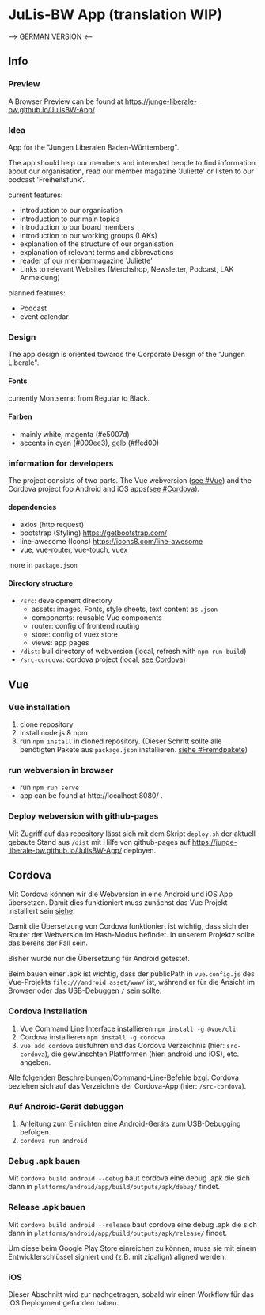 # JuLis-BW App (translation WIP)
--> [GERMAN VERSION](README.md) <--

## Info

### Preview

A Browser Preview can be found at https://junge-liberale-bw.github.io/JulisBW-App/.

### Idea

App for the "Jungen Liberalen Baden-Württemberg".

The app should help our members and interested people to find information about our organisation, read our member magazine 'Juliette' or listen to our podcast 'Freiheitsfunk'.

current features:
- introduction to our organisation
- introduction to our main topics
- introduction to our board members
- introduction to our working groups (LAKs)
- explanation of the structure of our organisation
- explanation of relevant terms and abbrevations
- reader of our membermagazine 'Juliette'
- Links to relevant Websites (Merchshop, Newsletter, Podcast, LAK Anmeldung)

planned features:

- Podcast
- event calendar

### Design

The app design is oriented towards the Corporate Design of the "Jungen Liberale".

#### Fonts

currently Montserrat from Regular to Black.

#### Farben

- mainly white, magenta (#e5007d)
- accents in cyan (#009ee3), gelb (#ffed00)

### information for developers

The project consists of two parts. The Vue webversion ([see #Vue](#vue)) and the Cordova project fop Android and iOS apps([see #Cordova](#cordova)).

#### dependencies

- axios (http request)
- bootstrap (Styling) https://getbootstrap.com/
- line-awesome (Icons) https://icons8.com/line-awesome
- vue, vue-router, vue-touch, vuex

more in `package.json`

#### Directory structure

- `/src`: development directory
  - assets: images, Fonts, style sheets, text content as `.json`
  - components: reusable Vue components
  - router: config of frontend routing
  - store: config of vuex store
  - views: app pages
- `/dist`: buil directory of webversion (local, refresh with `npm run build`)
- `/src-cordova`: cordova project (local, [see Cordova](#cordova))

## Vue

### Vue installation

1. clone repository 
2. install node.js & npm
3. run `npm install` in cloned repository. (Dieser Schritt sollte alle benötigten Pakete aus `package.json` installieren. [siehe #Fremdpakete](#verwendete-frempakete))

### run webversion in browser

- run `npm run serve`
- app can be found at http://localhost:8080/ .

### Deploy webversion with github-pages

Mit Zugriff auf das repository lässt sich mit dem Skript `deploy.sh` der aktuell gebaute Stand aus `/dist` mit Hilfe von github-pages auf https://junge-liberale-bw.github.io/JulisBW-App/ deployen.

## Cordova

Mit Cordova können wir die Webversion in eine Android und iOS App übersetzen. Damit dies funktioniert muss zunächst das Vue Projekt installiert sein [siehe](#vue-installation).

Damit die Übersetzung von Cordova funktioniert ist wichtig, dass sich der Router der Webversion im Hash-Modus befindet.
In unserem Projektz sollte das bereits der Fall sein.

Bisher wurde nur die Übersetzung für Android getestet.

Beim bauen einer .apk ist wichtig, dass der publicPath in `vue.config.js` des Vue-Projekts `file:///android_asset/www/` ist, während er für die Ansicht im Browser oder das USB-Debuggen `/` sein sollte.

### Cordova Installation

1. Vue Command Line Interface installieren `npm install -g @vue/cli`
2. Cordova installieren `npm install -g cordova`
3. `vue add cordova` ausführen und das Cordova Verzeichnis (hier: `src-cordova`), die gewünschten Plattformen (hier: android und iOS), etc. angeben.

Alle folgenden Beschreibungen/Command-Line-Befehle bzgl. Cordova beziehen sich auf das Verzeichnis der Cordova-App (hier: `/src-cordova`).

### Auf Android-Gerät debuggen

1. Anleitung zum Einrichten eine Android-Geräts zum USB-Debugging befolgen.
2. `cordova run android`

### Debug .apk bauen

Mit `cordova build android --debug` baut cordova eine debug .apk die sich dann in `platforms/android/app/build/outputs/apk/debug/` findet.

### Release .apk bauen

Mit `cordova build android --release` baut cordova eine debug .apk die sich dann in `platforms/android/app/build/outputs/apk/release/` findet.

Um diese beim Google Play Store einreichen zu können, muss sie mit einem Entwicklerschlüssel signiert und (z.B. mit zipalign) aligned werden.

### iOS

Dieser Abschnitt wird zur  nachgetragen, sobald wir einen Workflow für das iOS Deployment gefunden haben.

